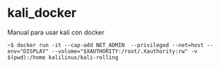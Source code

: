 # kali_docker
Manual para usar kali con docker
```console
~$ docker run -it --cap-add NET_ADMIN  --privileged --net=host --env="DISPLAY" --volume="$XAUTHORITY:/root/.Xauthority:rw" -v $(pwd):/home kalilinux/kali-rolling
```
